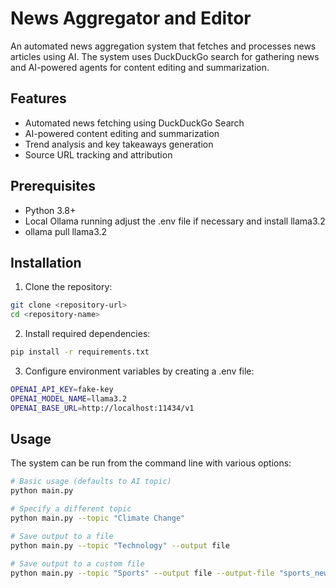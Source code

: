 # News Aggregator and Editor

An automated news aggregation system that fetches and processes news articles using AI. The system uses DuckDuckGo search for gathering news and AI-powered agents for content editing and summarization.

## Features

- Automated news fetching using DuckDuckGo Search
- AI-powered content editing and summarization
- Trend analysis and key takeaways generation
- Source URL tracking and attribution

## Prerequisites

- Python 3.8+
- Local Ollama running adjust the .env file if necessary and install llama3.2
- ollama pull llama3.2

## Installation

1. Clone the repository:
```bash
git clone <repository-url>
cd <repository-name>
```
2. Install required dependencies:
```bash
pip install -r requirements.txt
```
3. Configure environment variables by creating a .env file:
```bash
OPENAI_API_KEY=fake-key
OPENAI_MODEL_NAME=llama3.2
OPENAI_BASE_URL=http://localhost:11434/v1
```

## Usage
The system can be run from the command line with various options:
```bash
# Basic usage (defaults to AI topic)
python main.py

# Specify a different topic
python main.py --topic "Climate Change"

# Save output to a file
python main.py --topic "Technology" --output file

# Save output to a custom file
python main.py --topic "Sports" --output file --output-file "sports_news.md"
```